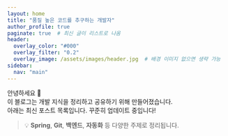 ```yaml
---
layout: home
title: "품질 높은 코드를 추구하는 개발자"
author_profile: true
paginate: true  # 최신 글이 리스트로 나옴
header:
  overlay_color: "#000"
  overlay_filter: "0.2"
  overlay_image: /assets/images/header.jpg  # 배경 이미지 없으면 생략 가능
sidebar:
  nav: "main"
---
```


안녕하세요 👋  
이 블로그는 개발 지식을 정리하고 공유하기 위해 만들어졌습니다.  
아래는 최신 포스트 목록입니다. 꾸준히 업데이트 중입니다!

> 💡 **Spring**, **Git**, **백엔드**, **자동화** 등 다양한 주제로 정리됩니다.
